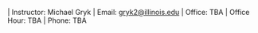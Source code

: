 | Instructor: Michael Gryk
| Email: gryk2@illinois.edu
| Office: TBA
| Office Hour: TBA
| Phone: TBA


